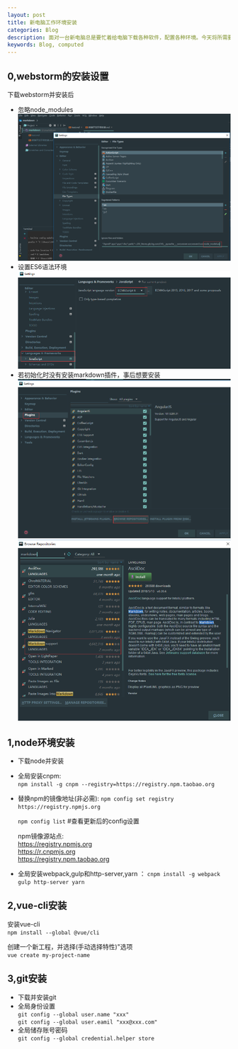 ```yaml
---
layout: post
title: 新电脑工作环境安装
categories: Blog
description: 面对一台新电脑总是要忙着给电脑下载各种软件，配置各种环境。今天将所需要配置的环境认真记录下来，日后遇到相同的情况可以作为参考。      
keywords: Blog, computed
---
```


0,webstorm的安装设置
----
下载webstorm并安装后      
* 忽略node_modules        
![](/images/blog/node_modules.igonre.jpg '全局忽略node_modules文件夹')
* 设置ES6语法环境     
![](/images/blog/language.jpg )
* 若初始化时没有安装markdown插件，事后想要安装        
![](/images/blog/markdown1.jpg)
![](/images/blog/markdown2.jpg)


1,node环境安装
------
* 下载node并安装
* 全局安装cnpm:     
 `npm install -g cnpm --registry=https://registry.npm.taobao.org`
* 替换npm的镜像地址(非必需):      `npm config set registry https://registry.npmjs.org `    

    `npm config list` #查看更新后的config设置     
    
    npm镜像源站点:       
    https://registry.npmjs.org      
    https://r.cnpmjs.org        
    https://registry.npm.taobao.org     
* 全局安装webpack,gulp和http-server,yarn ： `cnpm install -g webpack gulp http-server yarn`      
        

2,vue-cli安装
----
安装vue-cli       
`npm install --global @vue/cli`  

创建一个新工程，并选择(手动选择特性)"选项      
`vue create my-project-name`     

3,git安装
----
* 下载并安装git
* 全局身份设置        
        `git config --global user.name "xxx"`       
        `git config --global user.eamil "xxx@xxx.com"`
* 全局储存账号密码      
        `git config --global credential.helper store`
        
 